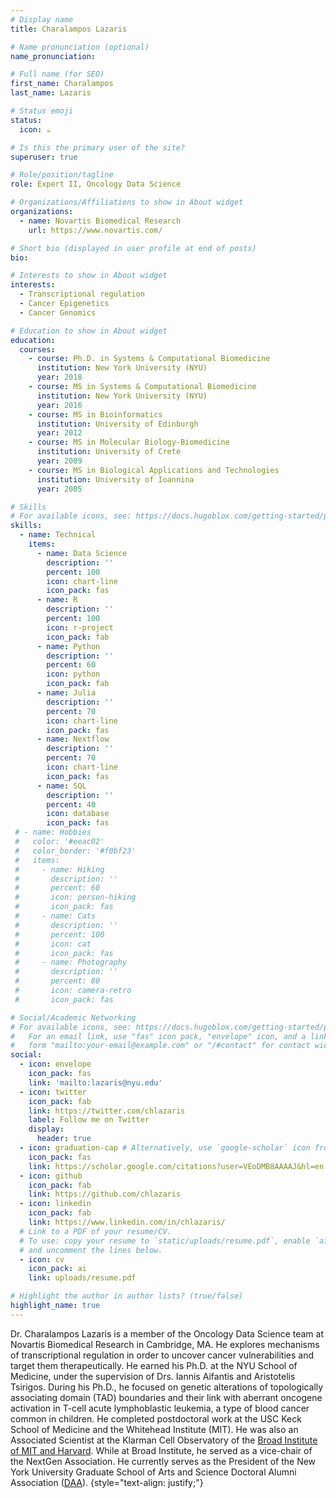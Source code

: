 ```yaml
---
# Display name
title: Charalampos Lazaris

# Name pronunciation (optional)
name_pronunciation: 

# Full name (for SEO)
first_name: Charalampos 
last_name: Lazaris

# Status emoji
status:
  icon: ☕️

# Is this the primary user of the site?
superuser: true

# Role/position/tagline
role: Expert II, Oncology Data Science

# Organizations/Affiliations to show in About widget
organizations:
  - name: Novartis Biomedical Research
    url: https://www.novartis.com/

# Short bio (displayed in user profile at end of posts)
bio: 

# Interests to show in About widget
interests:
  - Transcriptional regulation
  - Cancer Epigenetics 
  - Cancer Genomics

# Education to show in About widget
education:
  courses:
    - course: Ph.D. in Systems & Computational Biomedicine
      institution: New York University (NYU)
      year: 2018
    - course: MS in Systems & Computational Biomedicine
      institution: New York University (NYU)
      year: 2016
    - course: MS in Bioinformatics
      institution: University of Edinburgh
      year: 2012
    - course: MS in Molecular Biology-Biomedicine
      institution: University of Crete
      year: 2009
    - course: MS in Biological Applications and Technologies
      institution: University of Ioannina
      year: 2005

# Skills
# For available icons, see: https://docs.hugoblox.com/getting-started/page-builder/#icons
skills:
  - name: Technical
    items:
      - name: Data Science
        description: ''
        percent: 100
        icon: chart-line
        icon_pack: fas
      - name: R
        description: ''
        percent: 100
        icon: r-project
        icon_pack: fab
      - name: Python
        description: ''
        percent: 60
        icon: python
        icon_pack: fab
      - name: Julia
        description: ''
        percent: 70
        icon: chart-line
        icon_pack: fas
      - name: Nextflow
        description: ''
        percent: 70
        icon: chart-line
        icon_pack: fas
      - name: SQL
        description: ''
        percent: 40
        icon: database
        icon_pack: fas
 # - name: Hobbies
 #   color: '#eeac02'
 #   color_border: '#f0bf23'
 #   items:
 #     - name: Hiking
 #       description: ''
 #       percent: 60
 #       icon: person-hiking
 #       icon_pack: fas
 #     - name: Cats
 #       description: ''
 #       percent: 100
 #       icon: cat
 #       icon_pack: fas
 #     - name: Photography
 #       description: ''
 #       percent: 80
 #       icon: camera-retro
 #       icon_pack: fas

# Social/Academic Networking
# For available icons, see: https://docs.hugoblox.com/getting-started/page-builder/#icons
#   For an email link, use "fas" icon pack, "envelope" icon, and a link in the
#   form "mailto:your-email@example.com" or "/#contact" for contact widget.
social:
  - icon: envelope
    icon_pack: fas
    link: 'mailto:lazaris@nyu.edu'
  - icon: twitter
    icon_pack: fab
    link: https://twitter.com/chlazaris
    label: Follow me on Twitter
    display:
      header: true
  - icon: graduation-cap # Alternatively, use `google-scholar` icon from `ai` icon pack
    icon_pack: fas
    link: https://scholar.google.com/citations?user=VEoDMB8AAAAJ&hl=en
  - icon: github
    icon_pack: fab
    link: https://github.com/chlazaris
  - icon: linkedin
    icon_pack: fab
    link: https://www.linkedin.com/in/chlazaris/
  # Link to a PDF of your resume/CV.
  # To use: copy your resume to `static/uploads/resume.pdf`, enable `ai` icons in `params.yaml`,
  # and uncomment the lines below.
  - icon: cv
    icon_pack: ai
    link: uploads/resume.pdf

# Highlight the author in author lists? (true/false)
highlight_name: true
---
```


Dr. Charalampos Lazaris is a member of the Oncology Data Science team at Novartis Biomedical Research in Cambridge, MA. He explores mechanisms of transcriptional regulation in order to uncover cancer vulnerabilities and target them therapeutically. He earned his Ph.D. at the NYU School of Medicine, under the supervision of Drs. Iannis Aifantis and Aristotelis Tsirigos. During his Ph.D., he focused on genetic alterations of topologically associating domain (TAD) boundaries and their link with aberrant oncogene activation in T-cell acute lymphoblastic leukemia, a type of blood cancer common in children. He completed postdoctoral work at the USC Keck School of Medicine and the Whitehead Institute (MIT). He was also an Associated Scientist at the Klarman Cell Observatory of the [Broad Institute of MIT and Harvard](https://www.broadinstitute.org). While at Broad Institute, he served as a vice-chair of the NextGen Association. He currently serves as the President of the New York University Graduate School of Arts and Science Doctoral Alumni Association ([DAA](https://gsas.nyu.edu/student-life/doctoral-alumni-association.html)).
{style="text-align: justify;"}
